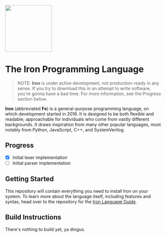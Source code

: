 <img src="http://i.imgur.com/i98eIOL.png" width="150px">

# The Iron Programming Language

> NOTE: **Iron** is under active development, not production-ready in any sense. If you try to download this in an attempt to write software, you're gonna have a bad time. For more information, see the Progress section below.

**Iron** (abbreviated **Fe**) is a general-purpose programming language, on which development started in 2016.
It is designed to be both flexible and readable; approachable for individuals who come from vastly different
backgrounds. It draws inspiration from many other popular languages, most notably from Python, JavaScript, C++,
and SystemVerilog.

## Progress

- [x] Initial lexer implementation
- [ ] Initial parser implementation

## Getting Started

This repository will contain everything you need to install Iron on your system. To learn more about the language itself,
including features and syntax, head over to the repository for the [Iron Language Guide](https://github.com/IronLang/iron-manual).

## Build Instructions

There's nothing to build yet, ya dingus.
